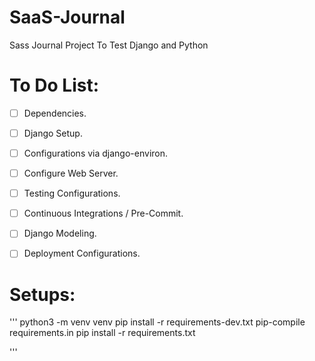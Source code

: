 # SaaS-Journal
Sass Journal Project To Test Django and Python

# To Do List:
* [ ] Dependencies.
* [ ] Django Setup.
* [ ] Configurations via django-environ.
* [ ] Configure Web Server.
* [ ] Testing Configurations.
* [ ] Continuous Integrations / Pre-Commit.
* [ ] Django Modeling.
* [ ] Deployment Configurations.


# Setups:
'''
python3 -m venv venv
pip install -r requirements-dev.txt
pip-compile requirements.in
pip install -r requirements.txt

'''